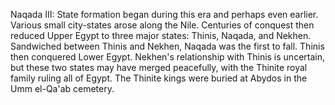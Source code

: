 Naqada III: State formation began during this era and perhaps even earlier. Various small city-states arose along the Nile. Centuries of conquest then reduced Upper Egypt to three major states: Thinis, Naqada, and Nekhen. Sandwiched between Thinis and Nekhen, Naqada was the first to fall. Thinis then conquered Lower Egypt. Nekhen's relationship with Thinis is uncertain, but these two states may have merged peacefully, with the Thinite royal family ruling all of Egypt. The Thinite kings were buried at Abydos in the Umm el-Qa'ab cemetery.
